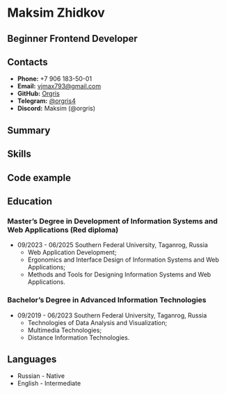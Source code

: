# Maksim Zhidkov
## Beginner Frontend Developer

## Contacts

- **Phone:** +7 906 183-50-01
- **Email:** vjmax793@gmail.com
- **GitHub:** [Orgris](https://github.com/Orgris) 
- **Telegram:** [@orgris4](https://t.me/orgris4)
- **Discord:** Maksim (@orgris)


## Summary

## Skills

## Code example

## Education
### Master’s Degree in Development of Information Systems and Web Applications (Red diploma)
- 09/2023 - 06/2025 Southern Federal University, Taganrog, Russia
  - Web Application Development;
  - Ergonomics and Interface Design of Information Systems and Web Applications;
  - Methods and Tools for Designing Information Systems and Web Applications.

### Bachelor’s Degree in Advanced Information Technologies
- 09/2019 - 06/2023 Southern Federal University, Taganrog, Russia
  - Technologies of Data Analysis and Visualization;
  - Multimedia Technologies;
  - Distance Information Technologies.

## Languages
- Russian - Native
- English - Intermediate